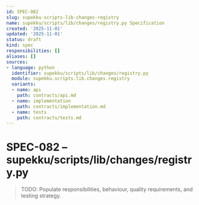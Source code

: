 ```yaml
---
id: SPEC-082
slug: supekku-scripts-lib-changes-registry
name: supekku/scripts/lib/changes/registry.py Specification
created: '2025-11-01'
updated: '2025-11-01'
status: draft
kind: spec
responsibilities: []
aliases: []
sources:
- language: python
  identifier: supekku/scripts/lib/changes/registry.py
  module: supekku.scripts.lib.changes.registry
  variants:
  - name: api
    path: contracts/api.md
  - name: implementation
    path: contracts/implementation.md
  - name: tests
    path: contracts/tests.md
---
```


# SPEC-082 – supekku/scripts/lib/changes/registry.py

> TODO: Populate responsibilities, behaviour, quality requirements, and testing strategy.
